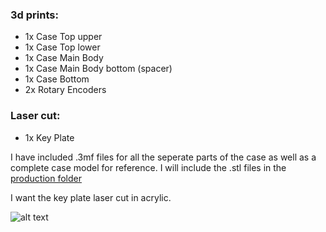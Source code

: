 ### 3d prints:

- 1x Case Top upper
- 1x Case Top lower
- 1x Case Main Body
- 1x Case Main Body bottom (spacer)
- 1x Case Bottom
- 2x Rotary Encoders

### Laser cut:

- 1x Key Plate

I have included .3mf files for all the seperate parts of the case as well as a complete case model for reference. I will include the .stl files in the [production folder](https://github.com/Irtaza2009/hackpad/blob/main/hackpads/Nano_Deck/production)

I want the key plate laser cut in acrylic.

![alt text](https://github.com/Irtaza2009/hackpad/blob/main/hackpads/Nano_Deck/Nano_Deck.jpg)

